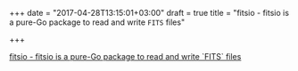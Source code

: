 +++
date = "2017-04-28T13:15:01+03:00"
draft = true
title = "fitsio - fitsio is a pure-Go package to read and write `FITS` files"

+++

<p><a href="https://github.com/astrogo/fitsio">fitsio - fitsio is a pure-Go package to read and write `FITS` files</a></p>